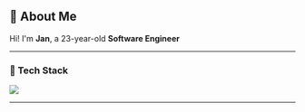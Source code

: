 ## 👋 About Me

Hi! I'm **Jan**, a 23-year-old **Software Engineer**

---

### 🧠 Tech Stack

<img src="https://skillicons.dev/icons?i=js,ts,angular,vue,react,nuxtjs,nextjs,express,laravel,php,python,fastapi,flask,mysql,postgresql,html,css,bootstrap,tailwind,docker,git,github,gitlab,cypress,postman,figma,xd&perline=8" />

---

